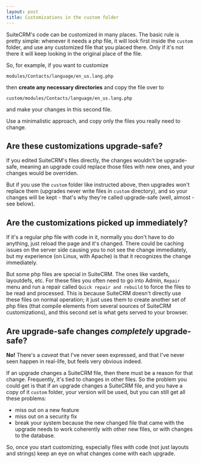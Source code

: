 ```yaml
---
layout: post
title: Customizations in the custom folder
---
```


SuiteCRM's code can be customized in many places. The basic rule is pretty simple: whenever it needs a php file, it will look first inside the `custom` folder, and use any customized file that you placed there. Only if it's not there it will keep looking in the original place of the file.

So, for example, if you want to customize 

`modules/Contacts/language/en_us.lang.php`

then **create any necessary directories** and copy the file over to

`custom/modules/Contacts/language/en_us.lang.php`

and make your changes in this second file.

Use a minimalistic approach, and copy only the files you really need to change.

## Are these customizations upgrade-safe? ##

If you edited SuiteCRM's files directly, the changes wouldn't be upgrade-safe, meaning an upgrade could replace those files with new ones, and your changes would be overriden.

But if you use the `custom` folder like instructed above, then upgrades won't replace them (upgrades never write files in `custom` directory), and so your changes will be kept - that's why they're called upgrade-safe (well, almost - see below).

## Are the customizations picked up immediately? ##

If it's a regular php file with code in it, normally you don't have to do anything, just reload the page and it's changed. There could be caching issues on the server side causing you to not see the change immediately, but my experience (on Linux, with Apache) is that it recognizes the change immediately.

But some php files are special in SuiteCRM. The ones like vardefs, layoutdefs, etc. For these files you often need to go into Admin, `Repair` menu and run a repair called `Quick repair and rebuild` to force the files to be read and processed. This is because SuiteCRM doesn't directly use these files on normal operation; it just uses them to create another set of php files (that compile elements from several sources of SuiteCRM customizations), and this second set is what gets served to your browser.

## Are upgrade-safe changes _completely_ upgrade-safe? ##

**No!** There's a _caveat_ that I've never seen expressed, and that I've never seen happen in real-life, but feels very obvious indeed.

If an upgrade changes a SuiteCRM file, then there must be a reason for that change. Frequently, it's tied to changes in other files. So the problem you could get is that if an upgrade changes a SuiteCRM file, and you have a copy of it `custom` folder, your version will be used, but you can still get all these problems:

- miss out on a new feature
- miss out on a security fix
- break your system because the new changed file that came with the upgrade needs to work coherently with other new files, or with changes to the database.

So, once you start customizing, especially files with code (not just layouts and strings) keep an eye on what changes come with each upgrade.